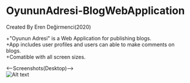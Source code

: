 # OyununAdresi-BlogWebApplication
Created By Eren Değirmenci(2020)
 
+"Oyunun Adresi" is a Web Application for publishing blogs. 
<br>
+App includes user profiles and users can able to make comments on blogs.
<br>
+Comatible with all screen sizes.

<--Screenshots(Desktop)-->
<br>
![Alt text](screenshots/desktop/ss1.jpg?raw=true "Title")
